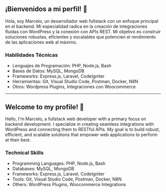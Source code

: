 ## ¡Bienvenidos a mi perfil! 👋
Hola, soy Marcelo, un desarrollador web fullstack con un enfoque principal en el backend.
Mi especialidad radica en la creación de integraciones fluidas con WordPress y la conexión con APIs REST. 
Mi objetivo es construir soluciones robustas, eficientes y escalables que potencien el rendimiento de las aplicaciones web al máximo.

### Habilidades Técnicas
- Lenguajes de Programación: PHP, Node.js, Bash
- Bases de Datos: MySQL, MongoDB
- Frameworks: Express.js, Laravel, CodeIgniter
- Herramientas: Git, Visual Studio Code, Postman, Docker, N8N
- Otros: Wordpress Plugins, Integraciones con Woocommerce
---
## Welcome to my profile! 👋
Hello, I'm Marcelo, a fullstack web developer with a primary focus on backend development. 
I specialize in creating seamless integrations with WordPress and connecting them to RESTful APIs. 
My goal is to build robust, efficient, and scalable solutions that empower web applications to perform at their best.

### Technical Skills
- Programming Languages: PHP, Node.js, Bash
- Databases: MySQL, MongoDB
- Frameworks: Express.js, Laravel, CodeIgniter
- Tools: Git, Visual Studio Code, Postman, Docker, N8N
- Others: WordPress Plugins, Woocommerce Integrations
